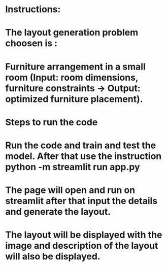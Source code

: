 # Instructions:
# The layout generation problem choosen is :
# Furniture arrangement in a small room (Input: room dimensions, furniture constraints → Output: optimized furniture placement).
# Steps to run the code
# Run the code and train and test the model. After that use the instruction python -m streamlit run app.py
# The page will open and run on streamlit after that input the details and generate the layout.
# The layout will be displayed with the image and description of the layout will also be displayed.
